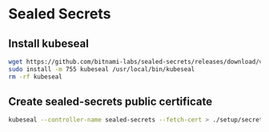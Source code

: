 # Sealed Secrets

## Install kubeseal

```bash
wget https://github.com/bitnami-labs/sealed-secrets/releases/download/v0.9.5/kubeseal-linux-amd64 -O kubeseal
sudo install -m 755 kubeseal /usr/local/bin/kubeseal
rm -rf kubeseal
```

## Create sealed-secrets public certificate

```bash
kubeseal --controller-name sealed-secrets --fetch-cert > ./setup/secrets/pub-cert.pem
```
